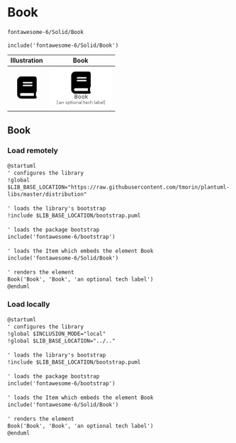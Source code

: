 # Book


```text
fontawesome-6/Solid/Book
```

```text
include('fontawesome-6/Solid/Book')
```



| Illustration | Book |
| :---: | :---: |
| ![illustration for Illustration](../../fontawesome-6/Solid/Book.png) | ![illustration for Book](../../fontawesome-6/Solid/Book.Local.png) |




## Book

### Load remotely
```plantuml
@startuml
' configures the library
!global $LIB_BASE_LOCATION="https://raw.githubusercontent.com/tmorin/plantuml-libs/master/distribution"

' loads the library's bootstrap
!include $LIB_BASE_LOCATION/bootstrap.puml

' loads the package bootstrap
include('fontawesome-6/bootstrap')

' loads the Item which embeds the element Book
include('fontawesome-6/Solid/Book')

' renders the element
Book('Book', 'Book', 'an optional tech label')
@enduml
```

### Load locally
```plantuml
@startuml
' configures the library
!global $INCLUSION_MODE="local"
!global $LIB_BASE_LOCATION="../.."

' loads the library's bootstrap
!include $LIB_BASE_LOCATION/bootstrap.puml

' loads the package bootstrap
include('fontawesome-6/bootstrap')

' loads the Item which embeds the element Book
include('fontawesome-6/Solid/Book')

' renders the element
Book('Book', 'Book', 'an optional tech label')
@enduml
```

